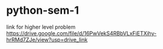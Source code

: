 # python-sem-1
link for higher level problem
https://drive.google.com/file/d/16PwVekS4RBbVLxFiETXihy-hrRMd7ZJe/view?usp=drive_link
